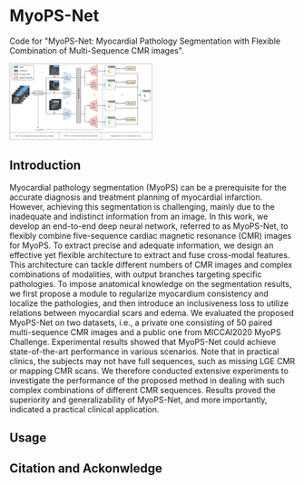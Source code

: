 # MyoPS-Net
Code for "MyoPS-Net: Myocardial Pathology Segmentation with Flexible Combination of Multi-Sequence CMR images".

<img decoding="async" src="structure.png" width="50%">

## Introduction
Myocardial pathology segmentation (MyoPS) can be a prerequisite for the accurate diagnosis and treatment planning of myocardial infarction. However, achieving this segmentation is challenging, mainly due to the inadequate and indistinct information from an image. In this work, we develop an end-to-end deep neural network, referred to as MyoPS-Net, to flexibly combine five-sequence cardiac magnetic resonance (CMR) images for MyoPS. To extract precise and adequate information, we design an effective yet flexible architecture to extract and fuse cross-modal features. This architecture can tackle different numbers of CMR images and complex combinations of modalities, with output branches targeting specific pathologies. To impose anatomical knowledge on the segmentation results, we first propose a module to regularize myocardium consistency and localize the pathologies, and then introduce an inclusiveness loss to utilize relations between myocardial scars and edema. We evaluated the proposed MyoPS-Net on two datasets, i.e., a private one consisting of 50 paired multi-sequence CMR images and a public one from MICCAI2020 MyoPS Challenge. Experimental results showed that MyoPS-Net could achieve state-of-the-art performance in various scenarios. Note that in practical clinics, the subjects may not have full sequences, such as missing LGE CMR or mapping CMR scans. We therefore conducted extensive experiments to investigate the performance of the proposed method in dealing with such complex combinations of different CMR sequences. Results proved the superiority and generalizability of MyoPS-Net, and more importantly, indicated a practical clinical application.

## Usage

## Citation and Ackonwledge
